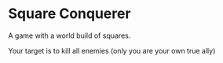 # Square Conquerer

A game with a world build of squares.

Your target is to kill all enemies (only you are your own true ally)
